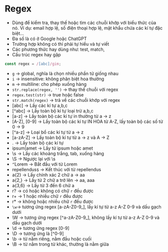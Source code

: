 # Regex

- Dùng để kiểm tra, thay thế hoặc tìm các chuỗi khớp với biểu thức của nó. Ví dụ: email hợp lệ, số điện thoại hợp lệ, mật khẩu chứa các kí tự đặc biệt...
- Đa số là có ở Google hoặc ChatGPT
- Trường hợp không có thì phải tự hiểu và tự viết
- Các phương thức hay dùng như: test, match,
- Cấu trúc regex hay gặp

```js
const regex = /[abc]/gim;
```

- `g` -> global, nghĩa là chọn nhiều phần tử giống nhau
- `i` -> insensitive: không phân biệt hoa thường
- `m` -> multiline: cho phép xuống hàng
- `str.replace(regex, '')` -> thay thế chuỗi với regex
- `regex.test(str)` -> true hoặc false
- `str.match(regex)` -> trả về các chuỗi khớp với regex
- [abc] -> Lấy các kí tự a,b,c
- [^abc] -> Lấy toàn bộ kí tự loại trừ a,b,c
- [a-z] -> Lấy toàn bộ các kí tự in thường từ a -> z
- [A-Z], [0-9] -> Lấy toàn bộ các kí tự IN HOA từ A-Z, lấy toàn bộ các số từ 0 -> 9
- [^a-z] -> Loại bổ các kí tự từ a -> z
- [a-zA-Z] -> Lấy toàn bộ kí tự từ a -> z và A -> Z
- . -> Lấy toàn bộ các kí tự
- ipsum|amet -> Lấy từ ipsum hoặc amet
- \s -> Lấy các khoảng trắng, tab, xuống hàng
- \S -> Ngược lại với \s
- `^`Lorem -> Bắt đầu với từ Lorem
- repellendus`$` -> Kết thúc với từ repellendus
- a{2} -> Lấy chính xác 2 chữ a -> aa
- a{2,} -> Lấy từ 2 chữ a trở lên -> aa, aaa
- a{3,6} -> Lấy từ 3 đến 6 chữ a
- r? -> có hoặc không có chữ `r` đều được
- r+ -> 1 hoặc nhiều chữ `r` đều được
- r\* -> không hoặc nhiều chữ `r` đều được
- `\w`-> tương ứng regex [a-zA-Z0-9_], lấy kí tự từ a-z A-Z 0-9 và dấu gạch dưới
- \W -> tương ứng regex [^a-zA-Z0-9_], không lấy kí tự từ a-z A-Z 0-9 và dấu gạch dưới
- \d -> tương ứng regex [0-9]
- \D -> tương ứng là [^0-9]
- \b -> từ nằm riêng, nằm đầu hoặc cuối
- \B -> từ nằm trong từ khác, thường là nằm giữa
